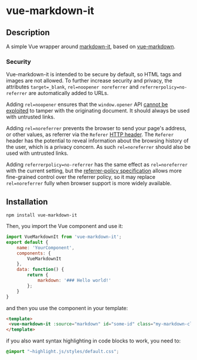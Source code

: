 # vue-markdown-it

## Description
A simple Vue wrapper around [markdown-it](https://github.com/markdown-it/markdown-it), based on [vue-markdown](https://github.com/miaolz123/vue-markdown).

### Security
Vue-markdown-it is intended to be secure by default, so HTML tags and images are not allowed.
To further increase security and privacy, the attributes ```target=_blank```, ```rel=noopener noreferrer``` and ```referrerpolicy=no-referrer``` are automatically added to URLs.

Adding ```rel=noopener``` ensures that the ```window.opener``` API [cannot be exploited](https://mathiasbynens.github.io/rel-noopener/) to tamper with the originating document.
It should always be used with untrusted links.

Adding ```rel=noreferrer``` prevents the browser to send your page's address, or other values, as referrer via the ```Referer``` [HTTP header](https://developer.mozilla.org/en-US/docs/Web/HTTP/Headers/Referer).
The ```Referer``` header has the potential to reveal information about the browsing history of the user, which is a privacy concern.
As such ```rel=noreferrer``` should also be used with untrusted links.

Adding ```referrerpolicy=no-referrer``` has the same effect as ```rel=noreferrer``` with the current setting, but the
[referrer-policy specification](https://www.w3.org/TR/referrer-policy/) allows more fine-grained control over the referrer
policy, so it may replace ```rel=noreferrer``` fully when browser support is more widely available.

## Installation
```
npm install vue-markdown-it
```
Then, you import the Vue component and use it:
```javascript
import VueMarkdownIt from 'vue-markdown-it';
export default {
    name: 'YourComponent',
    components: {
        VueMarkdownIt
    },
    data: function() {
        return {
            markdown: '### Hello world!'
        };
    }
}
```
and then you use the component in your template:
```html
<template>
 <vue-markdown-it :source="markdown" id="some-id" class="my-markdown-class"/>
</template>
```
if you also want syntax highlighting in code blocks to work, you need to:
```scss
@import "~highlight.js/styles/default.css";
```

